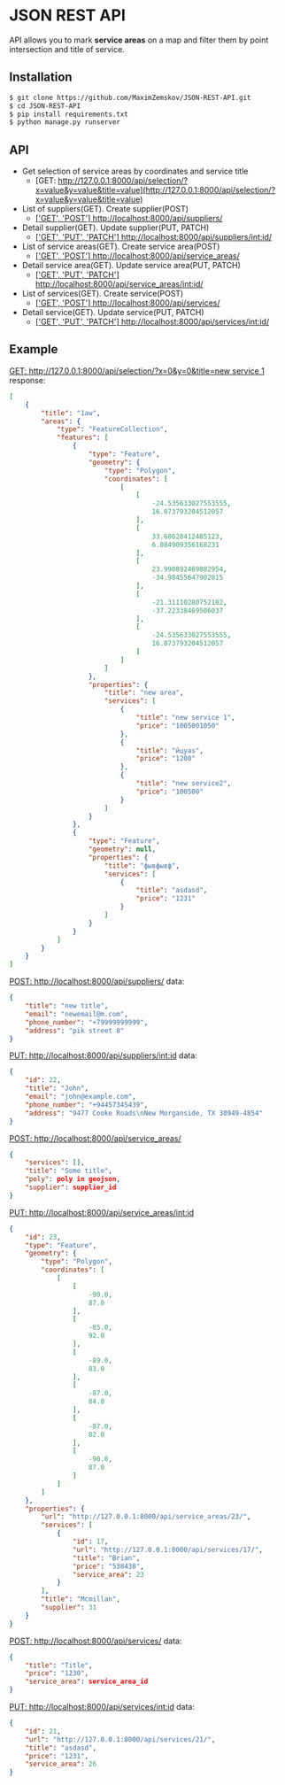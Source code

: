 # JSON REST API

API allows you to mark **service areas** on a map and filter them by point intersection and title of service.


## Installation

```sh
$ git clone https://github.com/MaximZemskov/JSON-REST-API.git
$ cd JSON-REST-API
$ pip install requirements.txt
$ python manage.py runserver
```

## API
 + Get selection of service areas by coordinates and service title
    + [GET: http://127.0.0.1:8000/api/selection/?x=value&y=value&title=value](http://127.0.0.1:8000/api/selection/?x=value&y=value&title=value)
 + List of suppliers(GET). Create supplier(POST)
    + [['GET', 'POST'] http://localhost:8000/api/suppliers/](http://localhost:8000/api/suppliers/)
 + Detail supplier(GET). Update supplier(PUT, PATCH) 
    + [['GET', 'PUT', 'PATCH'] http://localhost:8000/api/suppliers/<int:id>/](http://localhost:8000/api/suppliers/1/)
 + List of service areas(GET). Create service area(POST) 
    + [['GET', 'POST'] http://localhost:8000/api/service_areas/](http://localhost:8000/api/service_areas/)
 + Detail service area(GET). Update service area(PUT, PATCH)  
    + [['GET', 'PUT', 'PATCH'] http://localhost:8000/api/service_areas/<int:id>/](http://localhost:8000/api/suppliers/1/)
 + List of services(GET). Create service(POST)
    + [['GET', 'POST'] http://localhost:8000/api/services/](http://localhost:8000/api/services/)
 + Detail service(GET). Update service(PUT, PATCH)  
   + [['GET', 'PUT', 'PATCH'] http://localhost:8000/api/services/<int:id>/](http://localhost:8000/api/services/1/)
   
## Example

[GET: http://127.0.0.1:8000/api/selection/?x=0&y=0&title=new service 1](http://127.0.0.1:8000/api/selection/?x=value&y=value&title=value)
response:
```json
[
    {
        "title": "1aw",
        "areas": {
            "type": "FeatureCollection",
            "features": [
                {
                    "type": "Feature",
                    "geometry": {
                        "type": "Polygon",
                        "coordinates": [
                            [
                                [
                                    -24.535633027553555,
                                    16.073793204512057
                                ],
                                [
                                    33.68628412485123,
                                    6.084909356168231
                                ],
                                [
                                    23.990892469882954,
                                    -34.98455647902815
                                ],
                                [
                                    -21.31110280752182,
                                    -37.22338469506037
                                ],
                                [
                                    -24.535633027553555,
                                    16.073793204512057
                                ]
                            ]
                        ]
                    },
                    "properties": {
                        "title": "new area",
                        "services": [
                            {
                                "title": "new service 1",
                                "price": "1005001050"
                            },
                            {
                                "title": "йцуas",
                                "price": "1200"
                            },
                            {
                                "title": "new service2",
                                "price": "100500"
                            }
                        ]
                    }
                },
                {
                    "type": "Feature",
                    "geometry": null,
                    "properties": {
                        "title": "фывфывф",
                        "services": [
                            {
                                "title": "asdasd",
                                "price": "1231"
                            }
                        ]
                    }
                }
            ]
        }
    }
]
```

[POST: http://localhost:8000/api/suppliers/](http://localhost:8000/api/suppliers/)
data:
```json
{
    "title": "new title",
    "email": "newemail@m.com",
    "phone_number": "+79999999999",
    "address": "pik street 8"
}
```

[PUT: http://localhost:8000/api/suppliers/<int:id>](http://localhost:8000/api/suppliers/<int:id>)
data:
```json
{
    "id": 22,
    "title": "John",
    "email": "john@example.com",
    "phone_number": "+94457345439",
    "address": "9477 Cooke Roads\nNew Morganside, TX 30949-4854"
}
```

[POST: http://localhost:8000/api/service_areas/](http://localhost:8000/api/service_areas/)
```json
{
    "services": [],
    "title": "Some title",
    "poly": poly in geojson,
    "supplier": supplier_id
}
```

[PUT: http://localhost:8000/api/service_areas/<int:id>](http://localhost:8000/api/service_areas/<int:id>)
```json
{
    "id": 23,
    "type": "Feature",
    "geometry": {
        "type": "Polygon",
        "coordinates": [
            [
                [
                    -90.0,
                    87.0
                ],
                [
                    -85.0,
                    92.0
                ],
                [
                    -89.0,
                    83.0
                ],
                [
                    -87.0,
                    84.0
                ],
                [
                    -87.0,
                    82.0
                ],
                [
                    -90.0,
                    87.0
                ]
            ]
        ]
    },
    "properties": {
        "url": "http://127.0.0.1:8000/api/service_areas/23/",
        "services": [
            {
                "id": 17,
                "url": "http://127.0.0.1:8000/api/services/17/",
                "title": "Brian",
                "price": "538438",
                "service_area": 23
            }
        ],
        "title": "Mcmillan",
        "supplier": 31
    }
}
```

[POST: http://localhost:8000/api/services/](http://localhost:8000/api/services/)
data:
```json
{
    "title": "Title",
    "price": "1230",
    "service_area": service_area_id
}
```

[PUT: http://localhost:8000/api/services/<int:id>](http://localhost:8000/api/services/<int:id>)
data:
```json
{
    "id": 21,
    "url": "http://127.0.0.1:8000/api/services/21/",
    "title": "asdasd",
    "price": "1231",
    "service_area": 26
}
```



